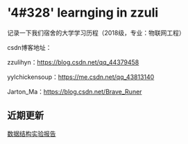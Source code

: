 # '4#328' learnging in zzuli
记录一下我们宿舍的大学学习历程（2018级，专业：物联网工程）

csdn博客地址：

zzulihyn：https://blog.csdn.net/qq_44379458

yylchickensoup：https://me.csdn.net/qq_43813140

Jarton_Ma：https://blog.csdn.net/Brave_Runer

## 近期更新
[数据结构实验报告](https://github.com/zzulihyn/4-328Learnging-InZzuli/tree/master/%E5%A4%A7%E4%BA%8C/%E6%95%B0%E6%8D%AE%E7%BB%93%E6%9E%84/%E5%AE%9E%E9%AA%8C%E6%8A%A5%E5%91%8A)
